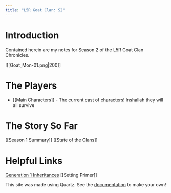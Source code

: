 ```yaml
---
title: "L5R Goat Clan: S2"
---
```

# Introduction
Contained herein are my notes for Season 2 of the L5R Goat Clan Chronicles.

![[Goat_Mon-01.png|200]]
# The Players
- [[Main Characters]] - The current cast of characters! Inshallah they will all survive
# The Story So Far
[[Season 1 Summary]]
[[State of the Clans]]

# Helpful Links
[Generation 1 Inheritances](https://docs.google.com/document/d/1M58NHNJodjIJJrMXiGsx6p_XYRTf19lNN7-RZ-wVcKY/edit)
[[Setting Primer]]

This site was made using Quartz. 
See the [documentation](https://quartz.jzhao.xyz) to make your own!
